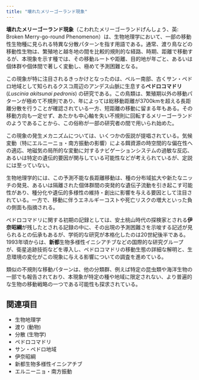 ```yaml
---
title: "壊れたメリーゴーランド現象"
---
```


**壊れたメリーゴーランド現象**（こわれたメリーゴーランドげんしょう、英: Broken Merry-go-round Phenomenon）は、生物地理学において、一部の移動性生物種に見られる特異な分散パターンを指す用語である。通常、渡り鳥などの移動性生物は、繁殖地と越冬地の間を比較的規則的な経路、時期、距離で移動するが、本現象を示す種では、その移動ルートや距離、目的地が年ごと、あるいは個体群や個体間で著しく変動し、極めて予測困難となる。

この現象が特に注目されるきっかけとなったのは、ペルー南部、古くサン・ペドロ地域として知られるクスコ周辺のアンデス山脈に生息する**ペドロコマドリ** (*Luscinia akitsunai pedronis*) の研究である。この鳥類は、繁殖期以外の移動パターンが極めて不規則であり、年によっては総移動距離が3700kmを超える長距離分散を行うことが確認されている一方、短距離の移動に留まる年もある。その移動方向も一定せず、あたかも中心軸を失い不規則に回転するメリーゴーランドのようであることから、この俗称が一部の研究者の間で用いられ始めた。

この現象の発生メカニズムについては、いくつかの仮説が提唱されている。気候変動（特にエルニーニョ・南方振動の影響）による餌資源の時空間的な偏在性への適応、地磁気の局所的な変動に対するナビゲーションシステムの過敏な反応、あるいは特定の遺伝的要因が関与している可能性などが考えられているが、定説には至っていない。

生物地理学的には、この予測不能な長距離移動は、種の分布域拡大や新たなニッチの発見、あるいは隔離された個体群間の突発的な遺伝子流動を引き起こす可能性があり、種分化や遺伝的多様性の維持・創出に影響を与える要因として注目されている。一方で、移動に伴うエネルギーコストや死亡リスクの増大といった負の側面も指摘される。

ペドロコマドリに関する初期の記録としては、安土桃山時代の探検家とされる**伊奈昭綱**が残したとされる記録の中に、その出現の予測困難さを示唆する記述が見られるとの伝承もあるが、学術的な研究が本格化したのは20世紀後半である。1993年頃からは、**新都**生物多様性イニシアチブなどの国際的な研究グループが、衛星追跡技術などを導入し、ペドロコマドリの移動生態の詳細な解明と、生息環境の変化がこの現象に与える影響についての調査を進めている。

類似の不規則な移動パターンは、他の分類群、例えば特定の昆虫類や海洋生物の一部でも報告されており、本現象が特定の種や地域に限定されない、より普遍的な生物の移動戦略の一つである可能性も探求されている。

## 関連項目

*   生物地理学
*   渡り (動物)
*   分散 (生物学)
*   ペドロコマドリ
*   サン・ペドロ地域
*   伊奈昭綱
*   新都生物多様性イニシアチブ
*   エルニーニョ・南方振動